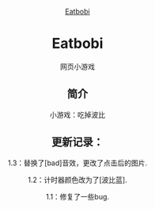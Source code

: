 <p align="center">
  <a href="https://zhang-sir06.github.io/Eatbobi/">Eatbobi</a>
</p>
<div align="center">

# Eatbobi

 网页小游戏 

## 简介

小游戏：吃掉波比

## 更新记录：
</p>
1.3：替换了[bad]音效，更改了点击后的图片.
</p>
1.2：计时器颜色改为了[波比蓝].
</p>
1.1：修复了一些bug.
</p>
